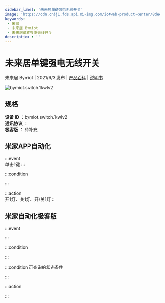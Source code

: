 ```yaml
---
sidebar_label: '未来居单键强电无线开关'
image: 'https://cdn.cnbj1.fds.api.mi-img.com/iotweb-product-center/8dee48c1ef6bd1fd74dc18f7b2db9b32_一开1键面板_168.png?GalaxyAccessKeyId=AKVGLQWBOVIRQ3XLEW&Expires=9223372036854775807&Signature=rByKcHtFeFCCqEdDfyWuxRibowc='
keywords: 
 - 米家
 - 未来居 Bymiot
 - 未来居单键强电无线开关
description : ''
---
```

# 未来居单键强电无线开关

未来居 Bymiot | 2021/6/3 发布 | [产品百科](https://home.mi.com/webapp/content/baike/product/index.html?model=bymiot.switch.1kwlv2/) | [说明书](https://home.mi.com/views/introduction.html?model=bymiot.switch.1kwlv2&region=cn)

![bymiot.switch.1kwlv2](https://cdn.cnbj1.fds.api.mi-img.com/iotweb-product-center/8dee48c1ef6bd1fd74dc18f7b2db9b32_一开1键面板_168.png?GalaxyAccessKeyId=AKVGLQWBOVIRQ3XLEW&Expires=9223372036854775807&Signature=rByKcHtFeFCCqEdDfyWuxRibowc=)

## 规格  
> 
**设备 ID** ：bymiot.switch.1kwlv2  
**通讯协议** ：  
**极客版**  ： 待补充 


## 米家APP自动化  

:::event  
单击1键
:::

:::condition  

:::

:::action   
开1灯、关1灯、开/关1灯
:::

## 米家自动化极客版  

:::event  

:::

:::condition  

:::

:::condition 可查询的状态条件  

:::

:::action  

:::

        
